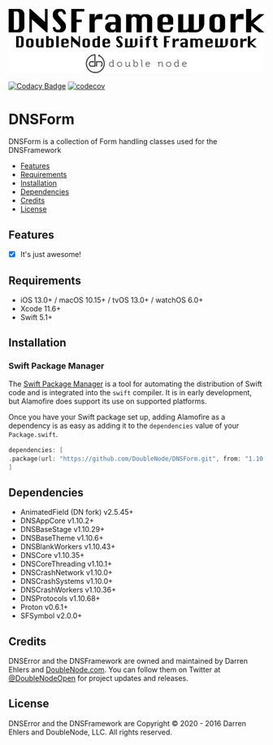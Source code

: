 ![DoubleNode Swift Framework](https://github.com/DoubleNode/DNSCoreThreading/raw/master/DNSFrameworkLogo.png)

[![Codacy Badge](https://api.codacy.com/project/badge/Grade/1b72bc254fc143be9db80b7ea3cf5ed5)](https://www.codacy.com?utm_source=github.com&amp;utm_medium=referral&amp;utm_content=DoubleNode/DNSForm&amp;utm_campaign=Badge_Grade)
[![codecov](https://codecov.io/gh/DoubleNode/DNSForm/branch/master/graph/badge.svg?token=KMKaTccEwW)](https://codecov.io/gh/DoubleNode/DNSForm)

# DNSForm

DNSForm is a collection of Form handling classes used for the DNSFramework

-   [Features](#features)
-   [Requirements](#requirements)
-   [Installation](#installation)
-   [Dependencies](#dependencies)
-   [Credits](#credits)
-   [License](#license)

## Features

-   [x] It's just awesome!

## Requirements

-   iOS 13.0+ / macOS 10.15+ / tvOS 13.0+ / watchOS 6.0+
-   Xcode 11.6+
-   Swift 5.1+

## Installation

### Swift Package Manager

The [Swift Package Manager](https://swift.org/package-manager/) is a tool for automating the distribution of Swift code and is integrated into the `swift` compiler. It is in early development, but Alamofire does support its use on supported platforms.

Once you have your Swift package set up, adding Alamofire as a dependency is as easy as adding it to the `dependencies` value of your `Package.swift`.

```swift
dependencies: [
.package(url: "https://github.com/DoubleNode/DNSForm.git", from: "1.10.211")
]
```

## Dependencies

-   AnimatedField (DN fork) v2.5.45+
-   DNSAppCore v1.10.2+
-   DNSBaseStage v1.10.29+
-   DNSBaseTheme v1.10.6+
-   DNSBlankWorkers v1.10.43+
-   DNSCore v1.10.35+
-   DNSCoreThreading v1.10.1+
-   DNSCrashNetwork v1.10.0+
-   DNSCrashSystems v1.10.0+
-   DNSCrashWorkers v1.10.36+
-   DNSProtocols v1.10.68+
-   Proton v0.6.1+
-   SFSymbol v2.0.0+

## Credits

DNSError and the DNSFramework are owned and maintained by Darren Ehlers and [DoubleNode.com](http://doublenode.com). You can follow them on Twitter at [@DoubleNodeOpen](https://twitter.com/DoubleNodeOpen) for project updates and releases.

## License

DNSError and the DNSFramework are Copyright © 2020 - 2016 Darren Ehlers and DoubleNode, LLC. All rights reserved.
